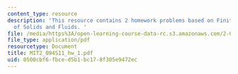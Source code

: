 ```yaml
---
content_type: resource
description: 'This resource contains 2 homework problems based on Finite Element Analysis
  of Solids and Fluids. '
file: /media/https%3A/open-learning-course-data-rc.s3.amazonaws.com/2-094-finite-element-analysis-of-solids-and-fluids-ii-spring-2011/0500cbf6fbced5b1bc178f305e9472ec_MIT2_094S11_hw_1.pdf
file_type: application/pdf
resourcetype: Document
title: MIT2_094S11_hw_1.pdf
uid: 0500cbf6-fbce-d5b1-bc17-8f305e9472ec
---
```

